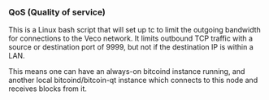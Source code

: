 ### QoS (Quality of service) ###

This is a Linux bash script that will set up tc to limit the outgoing bandwidth for connections to the Veco network. It limits outbound TCP traffic with a source or destination port of 9999, but not if the destination IP is within a LAN.

This means one can have an always-on bitcoind instance running, and another local bitcoind/bitcoin-qt instance which connects to this node and receives blocks from it.
